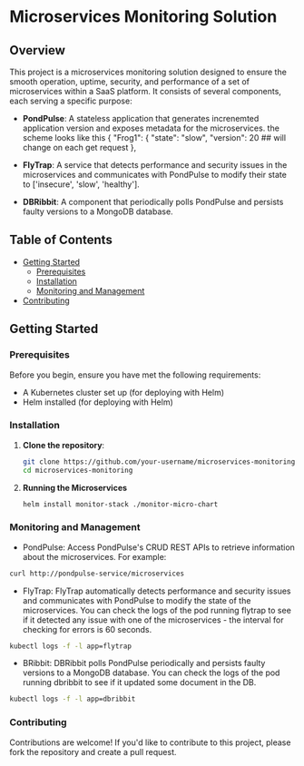 # Microservices Monitoring Solution

## Overview

This project is a microservices monitoring solution designed to ensure the smooth operation, uptime, security, and performance of a set of microservices within a SaaS platform. It consists of several components, each serving a specific purpose:

- **PondPulse**: A stateless application that generates increnemted application version and exposes metadata for the microservices. the scheme looks like this
  {
  "Frog1": {
    "state": "slow",
    "version": 20 ## will change on each get request
  }, 

- **FlyTrap**: A service that detects performance and security issues in the microservices and communicates with PondPulse to modify their state to ['insecure', 'slow', 'healthy'].

- **DBRibbit**: A component that periodically polls PondPulse and persists faulty versions to a MongoDB database.

## Table of Contents

- [Getting Started](#getting-started)
  - [Prerequisites](#prerequisites)
  - [Installation](#installation)
  - [Monitoring and Management](#monitoring-and-management)
- [Contributing](#contributing)

## Getting Started

### Prerequisites

Before you begin, ensure you have met the following requirements:

- A Kubernetes cluster set up (for deploying with Helm)
- Helm installed (for deploying with Helm)

### Installation

1. **Clone the repository**:

   ```bash
   git clone https://github.com/your-username/microservices-monitoring.git
   cd microservices-monitoring

2. **Running the Microservices**

   ```bash
   helm install monitor-stack ./monitor-micro-chart

### Monitoring and Management
- PondPulse: Access PondPulse's CRUD REST APIs to retrieve information about the microservices. For example:
```bash
curl http://pondpulse-service/microservices
```

- FlyTrap: FlyTrap automatically detects performance and security issues and communicates with PondPulse to modify the state of the microservices. You can check the logs of the pod running flytrap to see if it detected any issue with one of the microservices - the interval for checking for errors is 60 seconds.
```bash
kubectl logs -f -l app=flytrap
```

- BRibbit: DBRibbit polls PondPulse periodically and persists faulty versions to a MongoDB database. You can check the logs of the pod running dbribbit to see if it updated some document in the DB.
```bash
kubectl logs -f -l app=dbribbit
```

### Contributing
Contributions are welcome! If you'd like to contribute to this project, please fork the repository and create a pull request.
